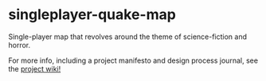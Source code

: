 # singleplayer-quake-map
Single-player map that revolves around the theme of science-fiction and horror.

For more info, including a project manifesto and design process journal, see the <a href="https://github.com/NFinegan/singleplayer-quake-map/wiki">project wiki!</a>
